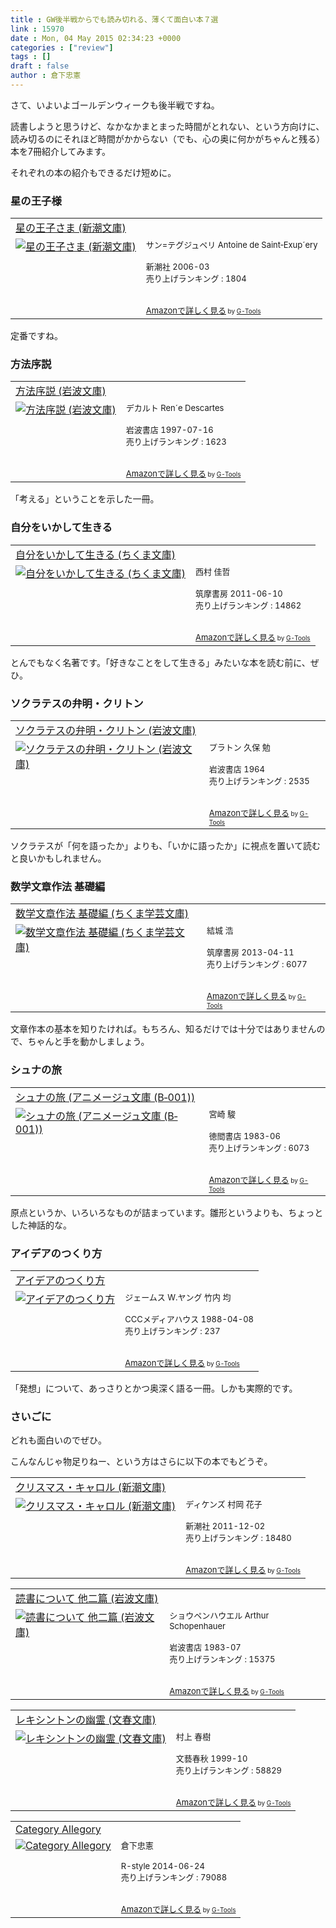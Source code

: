 ```yaml
---
title : GW後半戦からでも読み切れる、薄くて面白い本７選
link : 15970
date : Mon, 04 May 2015 02:34:23 +0000
categories : ["review"]
tags : []
draft : false
author : 倉下忠憲
---
```


さて、いよいよゴールデンウィークも後半戦ですね。

読書しようと思うけど、なかなかまとまった時間がとれない、という方向けに、読み切るのにそれほど時間がかからない（でも、心の奥に何かがちゃんと残る）本を7冊紹介してみます。

それぞれの本の紹介もできるだけ短めに。

<H3>星の王子様</H3>

<table  border="0" cellpadding="5"><tr><td colspan="2"><a href="http://www.amazon.co.jp/%E6%98%9F%E3%81%AE%E7%8E%8B%E5%AD%90%E3%81%95%E3%81%BE-%E6%96%B0%E6%BD%AE%E6%96%87%E5%BA%AB-%E3%82%B5%E3%83%B3-%E3%83%86%E3%82%B0%E3%82%B8%E3%83%A5%E3%83%9A%E3%83%AA/dp/4102122044%3FSubscriptionId%3D15SMZCTB9V8NGR2TW082%26tag%3Drashita1000-22%26linkCode%3Dxm2%26camp%3D2025%26creative%3D165953%26creativeASIN%3D4102122044" target="_blank">星の王子さま (新潮文庫)</a><img src="http://www.assoc-amazon.jp/e/ir?t=rashita1000-22&l=ur2&o=9" width="1" height="1" style="border: none;" alt="" /></td></tr><tr><td valign="top"><a href="http://www.amazon.co.jp/%E6%98%9F%E3%81%AE%E7%8E%8B%E5%AD%90%E3%81%95%E3%81%BE-%E6%96%B0%E6%BD%AE%E6%96%87%E5%BA%AB-%E3%82%B5%E3%83%B3-%E3%83%86%E3%82%B0%E3%82%B8%E3%83%A5%E3%83%9A%E3%83%AA/dp/4102122044%3FSubscriptionId%3D15SMZCTB9V8NGR2TW082%26tag%3Drashita1000-22%26linkCode%3Dxm2%26camp%3D2025%26creative%3D165953%26creativeASIN%3D4102122044" target="_blank"><img src="http://ecx.images-amazon.com/images/I/51ED40A812L._SL160_.jpg" border="0" alt="星の王子さま (新潮文庫)" /></a></td><td valign="top"><font size="-1">サン=テグジュペリ Antoine de Saint‐Exup´ery <br /><br />新潮社  2006-03<br />売り上げランキング : 1804<br /><br /><br /><a href="http://www.amazon.co.jp/%E6%98%9F%E3%81%AE%E7%8E%8B%E5%AD%90%E3%81%95%E3%81%BE-%E6%96%B0%E6%BD%AE%E6%96%87%E5%BA%AB-%E3%82%B5%E3%83%B3-%E3%83%86%E3%82%B0%E3%82%B8%E3%83%A5%E3%83%9A%E3%83%AA/dp/4102122044%3FSubscriptionId%3D15SMZCTB9V8NGR2TW082%26tag%3Drashita1000-22%26linkCode%3Dxm2%26camp%3D2025%26creative%3D165953%26creativeASIN%3D4102122044" target="_blank">Amazonで詳しく見る</a></font><font size="-2"> by <a href="http://www.goodpic.com/mt/aws/index.html" >G-Tools</a></font></td></tr></table>

定番ですね。

<H3>方法序説</H3>

<table  border="0" cellpadding="5"><tr><td colspan="2"><a href="http://www.amazon.co.jp/%E6%96%B9%E6%B3%95%E5%BA%8F%E8%AA%AC-%E5%B2%A9%E6%B3%A2%E6%96%87%E5%BA%AB-%E3%83%87%E3%82%AB%E3%83%AB%E3%83%88/dp/4003361318%3FSubscriptionId%3D15SMZCTB9V8NGR2TW082%26tag%3Drashita1000-22%26linkCode%3Dxm2%26camp%3D2025%26creative%3D165953%26creativeASIN%3D4003361318" target="_blank">方法序説 (岩波文庫)</a><img src="http://www.assoc-amazon.jp/e/ir?t=rashita1000-22&l=ur2&o=9" width="1" height="1" style="border: none;" alt="" /></td></tr><tr><td valign="top"><a href="http://www.amazon.co.jp/%E6%96%B9%E6%B3%95%E5%BA%8F%E8%AA%AC-%E5%B2%A9%E6%B3%A2%E6%96%87%E5%BA%AB-%E3%83%87%E3%82%AB%E3%83%AB%E3%83%88/dp/4003361318%3FSubscriptionId%3D15SMZCTB9V8NGR2TW082%26tag%3Drashita1000-22%26linkCode%3Dxm2%26camp%3D2025%26creative%3D165953%26creativeASIN%3D4003361318" target="_blank"><img src="http://ecx.images-amazon.com/images/I/51EXW71QZFL._SL160_.jpg" border="0" alt="方法序説 (岩波文庫)" /></a></td><td valign="top"><font size="-1">デカルト Ren´e Descartes <br /><br />岩波書店  1997-07-16<br />売り上げランキング : 1623<br /><br /><br /><a href="http://www.amazon.co.jp/%E6%96%B9%E6%B3%95%E5%BA%8F%E8%AA%AC-%E5%B2%A9%E6%B3%A2%E6%96%87%E5%BA%AB-%E3%83%87%E3%82%AB%E3%83%AB%E3%83%88/dp/4003361318%3FSubscriptionId%3D15SMZCTB9V8NGR2TW082%26tag%3Drashita1000-22%26linkCode%3Dxm2%26camp%3D2025%26creative%3D165953%26creativeASIN%3D4003361318" target="_blank">Amazonで詳しく見る</a></font><font size="-2"> by <a href="http://www.goodpic.com/mt/aws/index.html" >G-Tools</a></font></td></tr></table>

「考える」ということを示した一冊。

<H3>自分をいかして生きる</H3>

<table  border="0" cellpadding="5"><tr><td colspan="2"><a href="http://www.amazon.co.jp/%E8%87%AA%E5%88%86%E3%82%92%E3%81%84%E3%81%8B%E3%81%97%E3%81%A6%E7%94%9F%E3%81%8D%E3%82%8B-%E3%81%A1%E3%81%8F%E3%81%BE%E6%96%87%E5%BA%AB-%E8%A5%BF%E6%9D%91-%E4%BD%B3%E5%93%B2/dp/4480428410%3FSubscriptionId%3D15SMZCTB9V8NGR2TW082%26tag%3Drashita1000-22%26linkCode%3Dxm2%26camp%3D2025%26creative%3D165953%26creativeASIN%3D4480428410" target="_blank">自分をいかして生きる (ちくま文庫)</a><img src="http://www.assoc-amazon.jp/e/ir?t=rashita1000-22&l=ur2&o=9" width="1" height="1" style="border: none;" alt="" /></td></tr><tr><td valign="top"><a href="http://www.amazon.co.jp/%E8%87%AA%E5%88%86%E3%82%92%E3%81%84%E3%81%8B%E3%81%97%E3%81%A6%E7%94%9F%E3%81%8D%E3%82%8B-%E3%81%A1%E3%81%8F%E3%81%BE%E6%96%87%E5%BA%AB-%E8%A5%BF%E6%9D%91-%E4%BD%B3%E5%93%B2/dp/4480428410%3FSubscriptionId%3D15SMZCTB9V8NGR2TW082%26tag%3Drashita1000-22%26linkCode%3Dxm2%26camp%3D2025%26creative%3D165953%26creativeASIN%3D4480428410" target="_blank"><img src="http://ecx.images-amazon.com/images/I/41GScPU5enL._SL160_.jpg" border="0" alt="自分をいかして生きる (ちくま文庫)" /></a></td><td valign="top"><font size="-1">西村 佳哲 <br /><br />筑摩書房  2011-06-10<br />売り上げランキング : 14862<br /><br /><br /><a href="http://www.amazon.co.jp/%E8%87%AA%E5%88%86%E3%82%92%E3%81%84%E3%81%8B%E3%81%97%E3%81%A6%E7%94%9F%E3%81%8D%E3%82%8B-%E3%81%A1%E3%81%8F%E3%81%BE%E6%96%87%E5%BA%AB-%E8%A5%BF%E6%9D%91-%E4%BD%B3%E5%93%B2/dp/4480428410%3FSubscriptionId%3D15SMZCTB9V8NGR2TW082%26tag%3Drashita1000-22%26linkCode%3Dxm2%26camp%3D2025%26creative%3D165953%26creativeASIN%3D4480428410" target="_blank">Amazonで詳しく見る</a></font><font size="-2"> by <a href="http://www.goodpic.com/mt/aws/index.html" >G-Tools</a></font></td></tr></table>

とんでもなく名著です。「好きなことをして生きる」みたいな本を読む前に、ぜひ。

<H3>ソクラテスの弁明・クリトン</H3>

<table  border="0" cellpadding="5"><tr><td colspan="2"><a href="http://www.amazon.co.jp/%E3%82%BD%E3%82%AF%E3%83%A9%E3%83%86%E3%82%B9%E3%81%AE%E5%BC%81%E6%98%8E%E3%83%BB%E3%82%AF%E3%83%AA%E3%83%88%E3%83%B3-%E5%B2%A9%E6%B3%A2%E6%96%87%E5%BA%AB-%E3%83%97%E3%83%A9%E3%83%88%E3%83%B3/dp/4003360117%3FSubscriptionId%3D15SMZCTB9V8NGR2TW082%26tag%3Drashita1000-22%26linkCode%3Dxm2%26camp%3D2025%26creative%3D165953%26creativeASIN%3D4003360117" target="_blank">ソクラテスの弁明・クリトン (岩波文庫)</a><img src="http://www.assoc-amazon.jp/e/ir?t=rashita1000-22&l=ur2&o=9" width="1" height="1" style="border: none;" alt="" /></td></tr><tr><td valign="top"><a href="http://www.amazon.co.jp/%E3%82%BD%E3%82%AF%E3%83%A9%E3%83%86%E3%82%B9%E3%81%AE%E5%BC%81%E6%98%8E%E3%83%BB%E3%82%AF%E3%83%AA%E3%83%88%E3%83%B3-%E5%B2%A9%E6%B3%A2%E6%96%87%E5%BA%AB-%E3%83%97%E3%83%A9%E3%83%88%E3%83%B3/dp/4003360117%3FSubscriptionId%3D15SMZCTB9V8NGR2TW082%26tag%3Drashita1000-22%26linkCode%3Dxm2%26camp%3D2025%26creative%3D165953%26creativeASIN%3D4003360117" target="_blank"><img src="http://ecx.images-amazon.com/images/I/518RQ7E3P5L._SL160_.jpg" border="0" alt="ソクラテスの弁明・クリトン (岩波文庫)" /></a></td><td valign="top"><font size="-1">プラトン 久保 勉 <br /><br />岩波書店  1964<br />売り上げランキング : 2535<br /><br /><br /><a href="http://www.amazon.co.jp/%E3%82%BD%E3%82%AF%E3%83%A9%E3%83%86%E3%82%B9%E3%81%AE%E5%BC%81%E6%98%8E%E3%83%BB%E3%82%AF%E3%83%AA%E3%83%88%E3%83%B3-%E5%B2%A9%E6%B3%A2%E6%96%87%E5%BA%AB-%E3%83%97%E3%83%A9%E3%83%88%E3%83%B3/dp/4003360117%3FSubscriptionId%3D15SMZCTB9V8NGR2TW082%26tag%3Drashita1000-22%26linkCode%3Dxm2%26camp%3D2025%26creative%3D165953%26creativeASIN%3D4003360117" target="_blank">Amazonで詳しく見る</a></font><font size="-2"> by <a href="http://www.goodpic.com/mt/aws/index.html" >G-Tools</a></font></td></tr></table>


ソクラテスが「何を語ったか」よりも、「いかに語ったか」に視点を置いて読むと良いかもしれません。

<H3>数学文章作法 基礎編</H3>

<table  border="0" cellpadding="5"><tr><td colspan="2"><a href="http://www.amazon.co.jp/%E6%95%B0%E5%AD%A6%E6%96%87%E7%AB%A0%E4%BD%9C%E6%B3%95-%E5%9F%BA%E7%A4%8E%E7%B7%A8-%E3%81%A1%E3%81%8F%E3%81%BE%E5%AD%A6%E8%8A%B8%E6%96%87%E5%BA%AB-%E7%B5%90%E5%9F%8E-%E6%B5%A9/dp/448009525X%3FSubscriptionId%3D15SMZCTB9V8NGR2TW082%26tag%3Drashita1000-22%26linkCode%3Dxm2%26camp%3D2025%26creative%3D165953%26creativeASIN%3D448009525X" target="_blank">数学文章作法 基礎編 (ちくま学芸文庫)</a><img src="http://www.assoc-amazon.jp/e/ir?t=rashita1000-22&l=ur2&o=9" width="1" height="1" style="border: none;" alt="" /></td></tr><tr><td valign="top"><a href="http://www.amazon.co.jp/%E6%95%B0%E5%AD%A6%E6%96%87%E7%AB%A0%E4%BD%9C%E6%B3%95-%E5%9F%BA%E7%A4%8E%E7%B7%A8-%E3%81%A1%E3%81%8F%E3%81%BE%E5%AD%A6%E8%8A%B8%E6%96%87%E5%BA%AB-%E7%B5%90%E5%9F%8E-%E6%B5%A9/dp/448009525X%3FSubscriptionId%3D15SMZCTB9V8NGR2TW082%26tag%3Drashita1000-22%26linkCode%3Dxm2%26camp%3D2025%26creative%3D165953%26creativeASIN%3D448009525X" target="_blank"><img src="http://ecx.images-amazon.com/images/I/51f9QjetSrL._SL160_.jpg" border="0" alt="数学文章作法 基礎編 (ちくま学芸文庫)" /></a></td><td valign="top"><font size="-1">結城 浩 <br /><br />筑摩書房  2013-04-11<br />売り上げランキング : 6077<br /><br /><br /><a href="http://www.amazon.co.jp/%E6%95%B0%E5%AD%A6%E6%96%87%E7%AB%A0%E4%BD%9C%E6%B3%95-%E5%9F%BA%E7%A4%8E%E7%B7%A8-%E3%81%A1%E3%81%8F%E3%81%BE%E5%AD%A6%E8%8A%B8%E6%96%87%E5%BA%AB-%E7%B5%90%E5%9F%8E-%E6%B5%A9/dp/448009525X%3FSubscriptionId%3D15SMZCTB9V8NGR2TW082%26tag%3Drashita1000-22%26linkCode%3Dxm2%26camp%3D2025%26creative%3D165953%26creativeASIN%3D448009525X" target="_blank">Amazonで詳しく見る</a></font><font size="-2"> by <a href="http://www.goodpic.com/mt/aws/index.html" >G-Tools</a></font></td></tr></table>

文章作本の基本を知りたければ。もちろん、知るだけでは十分ではありませんので、ちゃんと手を動かしましょう。

<H3>シュナの旅</H3>

<table  border="0" cellpadding="5"><tr><td colspan="2"><a href="http://www.amazon.co.jp/%E3%82%B7%E3%83%A5%E3%83%8A%E3%81%AE%E6%97%85-%E3%82%A2%E3%83%8B%E3%83%A1%E3%83%BC%E3%82%B8%E3%83%A5%E6%96%87%E5%BA%AB-B%E2%80%90001-%E5%AE%AE%E5%B4%8E-%E9%A7%BF/dp/4196695108%3FSubscriptionId%3D15SMZCTB9V8NGR2TW082%26tag%3Drashita1000-22%26linkCode%3Dxm2%26camp%3D2025%26creative%3D165953%26creativeASIN%3D4196695108" target="_blank">シュナの旅 (アニメージュ文庫 (B‐001))</a><img src="http://www.assoc-amazon.jp/e/ir?t=rashita1000-22&l=ur2&o=9" width="1" height="1" style="border: none;" alt="" /></td></tr><tr><td valign="top"><a href="http://www.amazon.co.jp/%E3%82%B7%E3%83%A5%E3%83%8A%E3%81%AE%E6%97%85-%E3%82%A2%E3%83%8B%E3%83%A1%E3%83%BC%E3%82%B8%E3%83%A5%E6%96%87%E5%BA%AB-B%E2%80%90001-%E5%AE%AE%E5%B4%8E-%E9%A7%BF/dp/4196695108%3FSubscriptionId%3D15SMZCTB9V8NGR2TW082%26tag%3Drashita1000-22%26linkCode%3Dxm2%26camp%3D2025%26creative%3D165953%26creativeASIN%3D4196695108" target="_blank"><img src="http://ecx.images-amazon.com/images/I/51KE2VJZBEL._SL160_.jpg" border="0" alt="シュナの旅 (アニメージュ文庫 (B‐001))" /></a></td><td valign="top"><font size="-1">宮崎 駿 <br /><br />徳間書店  1983-06<br />売り上げランキング : 6073<br /><br /><br /><a href="http://www.amazon.co.jp/%E3%82%B7%E3%83%A5%E3%83%8A%E3%81%AE%E6%97%85-%E3%82%A2%E3%83%8B%E3%83%A1%E3%83%BC%E3%82%B8%E3%83%A5%E6%96%87%E5%BA%AB-B%E2%80%90001-%E5%AE%AE%E5%B4%8E-%E9%A7%BF/dp/4196695108%3FSubscriptionId%3D15SMZCTB9V8NGR2TW082%26tag%3Drashita1000-22%26linkCode%3Dxm2%26camp%3D2025%26creative%3D165953%26creativeASIN%3D4196695108" target="_blank">Amazonで詳しく見る</a></font><font size="-2"> by <a href="http://www.goodpic.com/mt/aws/index.html" >G-Tools</a></font></td></tr></table>

原点というか、いろいろなものが詰まっています。雛形というよりも、ちょっとした神話的な。

<H3>アイデアのつくり方</H3>

<table  border="0" cellpadding="5"><tr><td colspan="2"><a href="http://www.amazon.co.jp/%E3%82%A2%E3%82%A4%E3%83%87%E3%82%A2%E3%81%AE%E3%81%A4%E3%81%8F%E3%82%8A%E6%96%B9-%E3%82%B8%E3%82%A7%E3%83%BC%E3%83%A0%E3%82%B9-W-%E3%83%A4%E3%83%B3%E3%82%B0/dp/4484881047%3FSubscriptionId%3D15SMZCTB9V8NGR2TW082%26tag%3Drashita1000-22%26linkCode%3Dxm2%26camp%3D2025%26creative%3D165953%26creativeASIN%3D4484881047" target="_blank">アイデアのつくり方</a><img src="http://www.assoc-amazon.jp/e/ir?t=rashita1000-22&l=ur2&o=9" width="1" height="1" style="border: none;" alt="" /></td></tr><tr><td valign="top"><a href="http://www.amazon.co.jp/%E3%82%A2%E3%82%A4%E3%83%87%E3%82%A2%E3%81%AE%E3%81%A4%E3%81%8F%E3%82%8A%E6%96%B9-%E3%82%B8%E3%82%A7%E3%83%BC%E3%83%A0%E3%82%B9-W-%E3%83%A4%E3%83%B3%E3%82%B0/dp/4484881047%3FSubscriptionId%3D15SMZCTB9V8NGR2TW082%26tag%3Drashita1000-22%26linkCode%3Dxm2%26camp%3D2025%26creative%3D165953%26creativeASIN%3D4484881047" target="_blank"><img src="http://ecx.images-amazon.com/images/I/518JGHMGRAL._SL160_.jpg" border="0" alt="アイデアのつくり方" /></a></td><td valign="top"><font size="-1">ジェームス W.ヤング 竹内 均 <br /><br />CCCメディアハウス  1988-04-08<br />売り上げランキング : 237<br /><br /><br /><a href="http://www.amazon.co.jp/%E3%82%A2%E3%82%A4%E3%83%87%E3%82%A2%E3%81%AE%E3%81%A4%E3%81%8F%E3%82%8A%E6%96%B9-%E3%82%B8%E3%82%A7%E3%83%BC%E3%83%A0%E3%82%B9-W-%E3%83%A4%E3%83%B3%E3%82%B0/dp/4484881047%3FSubscriptionId%3D15SMZCTB9V8NGR2TW082%26tag%3Drashita1000-22%26linkCode%3Dxm2%26camp%3D2025%26creative%3D165953%26creativeASIN%3D4484881047" target="_blank">Amazonで詳しく見る</a></font><font size="-2"> by <a href="http://www.goodpic.com/mt/aws/index.html" >G-Tools</a></font></td></tr></table>

「発想」について、あっさりとかつ奥深く語る一冊。しかも実際的です。

<H3>さいごに</H3>

どれも面白いのでぜひ。

こんなんじゃ物足りねー、という方はさらに以下の本でもどうぞ。

<table  border="0" cellpadding="5"><tr><td colspan="2"><a href="http://www.amazon.co.jp/%E3%82%AF%E3%83%AA%E3%82%B9%E3%83%9E%E3%82%B9%E3%83%BB%E3%82%AD%E3%83%A3%E3%83%AD%E3%83%AB-%E6%96%B0%E6%BD%AE%E6%96%87%E5%BA%AB-%E3%83%87%E3%82%A3%E3%82%B1%E3%83%B3%E3%82%BA/dp/4102030093%3FSubscriptionId%3D15SMZCTB9V8NGR2TW082%26tag%3Drashita1000-22%26linkCode%3Dxm2%26camp%3D2025%26creative%3D165953%26creativeASIN%3D4102030093" target="_blank">クリスマス・キャロル (新潮文庫)</a><img src="http://www.assoc-amazon.jp/e/ir?t=rashita1000-22&l=ur2&o=9" width="1" height="1" style="border: none;" alt="" /></td></tr><tr><td valign="top"><a href="http://www.amazon.co.jp/%E3%82%AF%E3%83%AA%E3%82%B9%E3%83%9E%E3%82%B9%E3%83%BB%E3%82%AD%E3%83%A3%E3%83%AD%E3%83%AB-%E6%96%B0%E6%BD%AE%E6%96%87%E5%BA%AB-%E3%83%87%E3%82%A3%E3%82%B1%E3%83%B3%E3%82%BA/dp/4102030093%3FSubscriptionId%3D15SMZCTB9V8NGR2TW082%26tag%3Drashita1000-22%26linkCode%3Dxm2%26camp%3D2025%26creative%3D165953%26creativeASIN%3D4102030093" target="_blank"><img src="http://ecx.images-amazon.com/images/I/51oDv5IK3OL._SL160_.jpg" border="0" alt="クリスマス・キャロル (新潮文庫)" /></a></td><td valign="top"><font size="-1">ディケンズ 村岡 花子 <br /><br />新潮社  2011-12-02<br />売り上げランキング : 18480<br /><br /><br /><a href="http://www.amazon.co.jp/%E3%82%AF%E3%83%AA%E3%82%B9%E3%83%9E%E3%82%B9%E3%83%BB%E3%82%AD%E3%83%A3%E3%83%AD%E3%83%AB-%E6%96%B0%E6%BD%AE%E6%96%87%E5%BA%AB-%E3%83%87%E3%82%A3%E3%82%B1%E3%83%B3%E3%82%BA/dp/4102030093%3FSubscriptionId%3D15SMZCTB9V8NGR2TW082%26tag%3Drashita1000-22%26linkCode%3Dxm2%26camp%3D2025%26creative%3D165953%26creativeASIN%3D4102030093" target="_blank">Amazonで詳しく見る</a></font><font size="-2"> by <a href="http://www.goodpic.com/mt/aws/index.html" >G-Tools</a></font></td></tr></table>

<table  border="0" cellpadding="5"><tr><td colspan="2"><a href="http://www.amazon.co.jp/%E8%AA%AD%E6%9B%B8%E3%81%AB%E3%81%A4%E3%81%84%E3%81%A6-%E4%BB%96%E4%BA%8C%E7%AF%87-%E5%B2%A9%E6%B3%A2%E6%96%87%E5%BA%AB-%E3%82%B7%E3%83%A7%E3%82%A6%E3%83%9A%E3%83%B3%E3%83%8F%E3%82%A6%E3%82%A8%E3%83%AB/dp/4003363221%3FSubscriptionId%3D15SMZCTB9V8NGR2TW082%26tag%3Drashita1000-22%26linkCode%3Dxm2%26camp%3D2025%26creative%3D165953%26creativeASIN%3D4003363221" target="_blank">読書について 他二篇 (岩波文庫)</a><img src="http://www.assoc-amazon.jp/e/ir?t=rashita1000-22&l=ur2&o=9" width="1" height="1" style="border: none;" alt="" /></td></tr><tr><td valign="top"><a href="http://www.amazon.co.jp/%E8%AA%AD%E6%9B%B8%E3%81%AB%E3%81%A4%E3%81%84%E3%81%A6-%E4%BB%96%E4%BA%8C%E7%AF%87-%E5%B2%A9%E6%B3%A2%E6%96%87%E5%BA%AB-%E3%82%B7%E3%83%A7%E3%82%A6%E3%83%9A%E3%83%B3%E3%83%8F%E3%82%A6%E3%82%A8%E3%83%AB/dp/4003363221%3FSubscriptionId%3D15SMZCTB9V8NGR2TW082%26tag%3Drashita1000-22%26linkCode%3Dxm2%26camp%3D2025%26creative%3D165953%26creativeASIN%3D4003363221" target="_blank"><img src="http://ecx.images-amazon.com/images/I/51B0GEY159L._SL160_.jpg" border="0" alt="読書について 他二篇 (岩波文庫)" /></a></td><td valign="top"><font size="-1">ショウペンハウエル Arthur Schopenhauer <br /><br />岩波書店  1983-07<br />売り上げランキング : 15375<br /><br /><br /><a href="http://www.amazon.co.jp/%E8%AA%AD%E6%9B%B8%E3%81%AB%E3%81%A4%E3%81%84%E3%81%A6-%E4%BB%96%E4%BA%8C%E7%AF%87-%E5%B2%A9%E6%B3%A2%E6%96%87%E5%BA%AB-%E3%82%B7%E3%83%A7%E3%82%A6%E3%83%9A%E3%83%B3%E3%83%8F%E3%82%A6%E3%82%A8%E3%83%AB/dp/4003363221%3FSubscriptionId%3D15SMZCTB9V8NGR2TW082%26tag%3Drashita1000-22%26linkCode%3Dxm2%26camp%3D2025%26creative%3D165953%26creativeASIN%3D4003363221" target="_blank">Amazonで詳しく見る</a></font><font size="-2"> by <a href="http://www.goodpic.com/mt/aws/index.html" >G-Tools</a></font></td></tr></table>

<table  border="0" cellpadding="5"><tr><td colspan="2"><a href="http://www.amazon.co.jp/%E3%83%AC%E3%82%AD%E3%82%B7%E3%83%B3%E3%83%88%E3%83%B3%E3%81%AE%E5%B9%BD%E9%9C%8A-%E6%96%87%E6%98%A5%E6%96%87%E5%BA%AB-%E6%9D%91%E4%B8%8A-%E6%98%A5%E6%A8%B9/dp/4167502038%3FSubscriptionId%3D15SMZCTB9V8NGR2TW082%26tag%3Drashita1000-22%26linkCode%3Dxm2%26camp%3D2025%26creative%3D165953%26creativeASIN%3D4167502038" target="_blank">レキシントンの幽霊 (文春文庫)</a><img src="http://www.assoc-amazon.jp/e/ir?t=rashita1000-22&l=ur2&o=9" width="1" height="1" style="border: none;" alt="" /></td></tr><tr><td valign="top"><a href="http://www.amazon.co.jp/%E3%83%AC%E3%82%AD%E3%82%B7%E3%83%B3%E3%83%88%E3%83%B3%E3%81%AE%E5%B9%BD%E9%9C%8A-%E6%96%87%E6%98%A5%E6%96%87%E5%BA%AB-%E6%9D%91%E4%B8%8A-%E6%98%A5%E6%A8%B9/dp/4167502038%3FSubscriptionId%3D15SMZCTB9V8NGR2TW082%26tag%3Drashita1000-22%26linkCode%3Dxm2%26camp%3D2025%26creative%3D165953%26creativeASIN%3D4167502038" target="_blank"><img src="http://ecx.images-amazon.com/images/I/518PG54FX1L._SL160_.jpg" border="0" alt="レキシントンの幽霊 (文春文庫)" /></a></td><td valign="top"><font size="-1">村上 春樹 <br /><br />文藝春秋  1999-10<br />売り上げランキング : 58829<br /><br /><br /><a href="http://www.amazon.co.jp/%E3%83%AC%E3%82%AD%E3%82%B7%E3%83%B3%E3%83%88%E3%83%B3%E3%81%AE%E5%B9%BD%E9%9C%8A-%E6%96%87%E6%98%A5%E6%96%87%E5%BA%AB-%E6%9D%91%E4%B8%8A-%E6%98%A5%E6%A8%B9/dp/4167502038%3FSubscriptionId%3D15SMZCTB9V8NGR2TW082%26tag%3Drashita1000-22%26linkCode%3Dxm2%26camp%3D2025%26creative%3D165953%26creativeASIN%3D4167502038" target="_blank">Amazonで詳しく見る</a></font><font size="-2"> by <a href="http://www.goodpic.com/mt/aws/index.html" >G-Tools</a></font></td></tr></table>

<table  border="0" cellpadding="5"><tr><td colspan="2"><a href="http://www.amazon.co.jp/Category-Allegory-%E5%80%89%E4%B8%8B%E5%BF%A0%E6%86%B2-ebook/dp/B00L9UYH7W%3FSubscriptionId%3D15SMZCTB9V8NGR2TW082%26tag%3Drashita1000-22%26linkCode%3Dxm2%26camp%3D2025%26creative%3D165953%26creativeASIN%3DB00L9UYH7W" target="_blank">Category Allegory</a><img src="http://www.assoc-amazon.jp/e/ir?t=rashita1000-22&l=ur2&o=9" width="1" height="1" style="border: none;" alt="" /></td></tr><tr><td valign="top"><a href="http://www.amazon.co.jp/Category-Allegory-%E5%80%89%E4%B8%8B%E5%BF%A0%E6%86%B2-ebook/dp/B00L9UYH7W%3FSubscriptionId%3D15SMZCTB9V8NGR2TW082%26tag%3Drashita1000-22%26linkCode%3Dxm2%26camp%3D2025%26creative%3D165953%26creativeASIN%3DB00L9UYH7W" target="_blank"><img src="http://ecx.images-amazon.com/images/I/41Cht0Cn8mL._SL160_.jpg" border="0" alt="Category Allegory" /></a></td><td valign="top"><font size="-1">倉下忠憲 <br /><br />R-style  2014-06-24<br />売り上げランキング : 79088<br /><br /><br /><a href="http://www.amazon.co.jp/Category-Allegory-%E5%80%89%E4%B8%8B%E5%BF%A0%E6%86%B2-ebook/dp/B00L9UYH7W%3FSubscriptionId%3D15SMZCTB9V8NGR2TW082%26tag%3Drashita1000-22%26linkCode%3Dxm2%26camp%3D2025%26creative%3D165953%26creativeASIN%3DB00L9UYH7W" target="_blank">Amazonで詳しく見る</a></font><font size="-2"> by <a href="http://www.goodpic.com/mt/aws/index.html" >G-Tools</a></font></td></tr></table>
